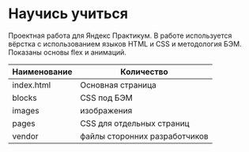 # Научись учиться

Проектная работа для Яндекс Практикум. В работе используется вёрстка с использованием языков HTML и CSS и методология БЭМ. Показаны основы flex и анимаций.

Наименование | Количество
------------ | ---------
index.html   | Основная страница
blocks       | CSS под БЭМ
images       | изображения
pages        | CSS для отдельных страниц
vendor       | файлы сторонних разработчиков
